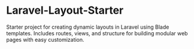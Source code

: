 # Laravel-Layout-Starter
Starter project for creating dynamic layouts in Laravel using Blade templates. Includes routes, views, and structure for building modular web pages with easy customization.
